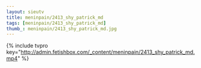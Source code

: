 ```yaml
--- 
layout: sieutv
title: meninpain/2413_shy_patrick_md
tags: [meninpain/2413_shy_patrick_md]
thumb_: meninpain/2413_shy_patrick_md.jpg
---
```

{% include tvpro key="http://admin.fetishbox.com/_content/meninpain/2413_shy_patrick_md.mp4" %} 
